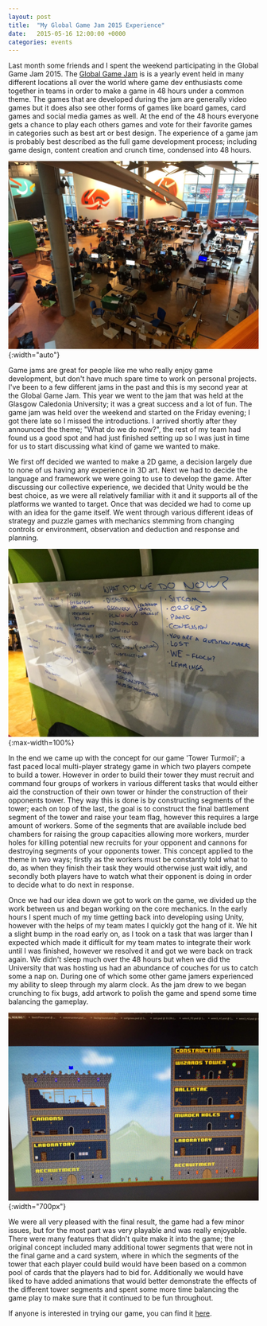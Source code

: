 ```yaml
---
layout: post
title:  "My Global Game Jam 2015 Experience"
date:   2015-05-16 12:00:00 +0000
categories: events
---
```


Last month some friends and I spent the weekend participating in the Global Game Jam 2015. The [Global Game Jam][global-game-jam] is is a yearly event held in many different locations all over the world where game dev enthusiasts come together in teams in order to make a game in 48 hours under a common theme. The games that are developed during the jam are generally video games but it does also see other forms of games like board games, card games and social media games as well. At the end of the 48 hours everyone gets a chance to play each others games and vote for their favorite games in categories such as best art or best design. The experience of a game jam is probably best described as the full game development process; including game design, content creation and crunch time, condensed into 48 hours.

![alt text](https://github.com/AerialMantis/aerialmantis.github.io/raw/master/images/game-jam-2015.jpg "Game Jam 2015"){:width="auto"}

Game jams are great for people like me who really enjoy game development, but don't have much spare time to work on personal projects. I've been to a few different jams in the past and this is my second year at the Global Game Jam. This year we went to the jam that was held at the Glasgow Caledonia University; it was a great success and a lot of fun. The game jam was held over the weekend and started on the Friday evening; I got there late so I missed the introductions. I arrived shortly after they announced the theme; "What do we do now?", the rest of my team had found us a good spot and had just finished setting up so I was just in time for us to start discussing what kind of game we wanted to make.

We first off decided we wanted to make a 2D game, a decision largely due to none of us having any experience in 3D art. Next we had to decide the language and framework we were going to use to develop the game. After discussing our collective experience, we decided that Unity would be the best choice, as we were all relatively familiar with it and it supports all of the platforms we wanted to target. Once that was decided we had to come up with an idea for the game itself. We went through various different ideas of strategy and puzzle games with mechanics stemming from changing controls or environment, observation and deduction and response and planning.

![alt text](https://github.com/AerialMantis/aerialmantis.github.io/raw/master/images/design-board.jpg "Design Board"){:max-width=100%}

In the end we came up with the concept for our game 'Tower Turmoil'; a fast paced local multi-player strategy game in which two players compete to build a tower. However in order to build their tower they must recruit and command four groups of workers in various different tasks that would either aid the construction of their own tower or hinder the construction of their opponents tower. They way this is done is by constructing segments of the tower; each on top of the last, the goal is to construct the final battlement segment of the tower and raise your team flag, however this requires a large amount of workers. Some of the segments that are available include bed chambers for raising the group capacities allowing more workers, murder holes for killing potential new recruits for your opponent and cannons for destroying segments of your opponents tower. This concept applied to the theme in two ways; firstly as the workers must be constantly told what to do, as when they finish their task they would otherwise just wait idly, and secondly both players have to watch what their opponent is doing in order to decide what to do next in response.

Once we had our idea down we got to work on the game, we divided up the work between us and began working on the core mechanics. In the early hours I spent much of my time getting back into developing using Unity, however with the helps of my team mates I quickly got the hang of it. We hit a slight bump in the road early on, as I took on a task that was larger than I expected which made it difficult for my team mates to integrate their work until I was finished, however we resolved it and got we were back on track again. We didn't sleep much over the 48 hours but when we did the University that was hosting us had an abundance of couches for us to catch some a nap on. During one of which some other game jamers experienced my ability to sleep through my alarm clock. As the jam drew to we began crunching to fix bugs, add artwork to polish the game and spend some time balancing the gameplay.

![alt text](https://github.com/AerialMantis/aerialmantis.github.io/raw/master/images/tower-turmoil.jpg "Tower Turmoil"){:width="700px"}

We were all very pleased with the final result, the game had a few minor issues, but for the most part was very playable and was really enjoyable. There were many features that didn't quite make it into the game; the original concept included many additional tower segments that were not in the final game and a card system, where in which the segments of the tower that each player could build would have been based on a common pool of cards that the players had to bid for. Additionally we would have liked to have added animations that would better demonstrate the effects of the different tower segments and spent some more time balancing the game play to make sure that it continued to be fun throughout.

If anyone is interested in trying our game, you can find it [here][tower-turmoil].

[global-game-jam]: http://globalgamejam.org/
[tower-turmoil]: http://globalgamejam.org/2015/games/tower-turmoil